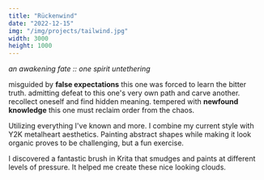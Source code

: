 ```yaml
---
title: "Rückenwind"
date: "2022-12-15"
img: "/img/projects/tailwind.jpg"
width: 3000
height: 1000
---
```


_an awakening fate :: one spirit untethering_

misguided by **false expectations** this one was forced to learn the bitter truth. admitting defeat to this one's very own path and carve another. recollect oneself and find hidden meaning. tempered with **newfound knowledge** this one must reclaim order from the chaos.

Utilizing everything I've known and more. I combine my current style with Y2K metalheart aesthetics. Painting abstract shapes while making it look organic proves to be challenging, but a fun exercise.

I discovered a fantastic brush in Krita that smudges and paints at different levels of pressure. It helped me create these nice looking clouds.
